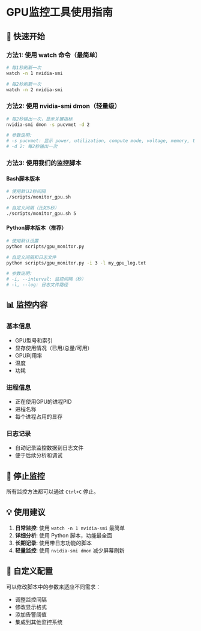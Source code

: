 # GPU监控工具使用指南

## 🚀 快速开始

### 方法1: 使用 watch 命令（最简单）
```bash
# 每1秒刷新一次
watch -n 1 nvidia-smi

# 每2秒刷新一次
watch -n 2 nvidia-smi
```

### 方法2: 使用 nvidia-smi dmon（轻量级）
```bash
# 每2秒输出一次，显示关键指标
nvidia-smi dmon -s pucvmet -d 2

# 参数说明:
# -s pucvmet: 显示 power, utilization, compute mode, voltage, memory, temperature
# -d 2: 每2秒输出一次
```

### 方法3: 使用我们的监控脚本

#### Bash脚本版本
```bash
# 使用默认2秒间隔
./scripts/monitor_gpu.sh

# 自定义间隔（比如5秒）
./scripts/monitor_gpu.sh 5
```

#### Python脚本版本（推荐）
```bash
# 使用默认设置
python scripts/gpu_monitor.py

# 自定义间隔和日志文件
python scripts/gpu_monitor.py -i 3 -l my_gpu_log.txt

# 参数说明:
# -i, --interval: 监控间隔（秒）
# -l, --log: 日志文件路径
```

## 📊 监控内容

### 基本信息
- GPU型号和索引
- 显存使用情况（已用/总量/可用）
- GPU利用率
- 温度
- 功耗

### 进程信息
- 正在使用GPU的进程PID
- 进程名称
- 每个进程占用的显存

### 日志记录
- 自动记录监控数据到日志文件
- 便于后续分析和调试

## 🛑 停止监控

所有监控方法都可以通过 `Ctrl+C` 停止。

## 💡 使用建议

1. **日常监控**: 使用 `watch -n 1 nvidia-smi` 最简单
2. **详细分析**: 使用 Python 脚本，功能最全面
3. **长期记录**: 使用带日志功能的脚本
4. **轻量监控**: 使用 `nvidia-smi dmon` 减少屏幕刷新

## 🔧 自定义配置

可以修改脚本中的参数来适应不同需求：
- 调整监控间隔
- 修改显示格式
- 添加告警阈值
- 集成到其他监控系统
